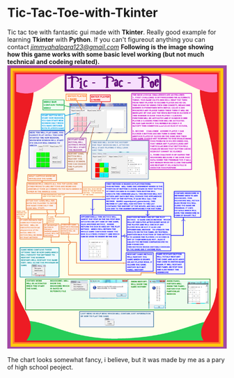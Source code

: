 # Tic-Tac-Toe-with-Tkinter
Tic tac toe with fantastic gui made with **Tkinter**. Really good example for learning **Tkinter** with **Python**. If you can't figureout anything you can contact *jimmyahalpara123@gmail.com*
**Following is the image showing how this game works with some basic level working (but not much technical and codeing related).**
![Chart](https://github.com/jimmyahalpara/Tic-Tac-Toe-with-Tkinter/blob/master/CHART%20-%20Copy.png)

The chart looks somewhat fancy, i believe, but it was made by me as a pary of high school peoject.
